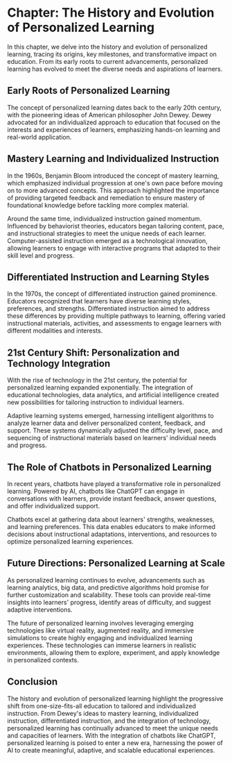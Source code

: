Chapter: The History and Evolution of Personalized Learning
===========================================================

In this chapter, we delve into the history and evolution of personalized learning, tracing its origins, key milestones, and transformative impact on education. From its early roots to current advancements, personalized learning has evolved to meet the diverse needs and aspirations of learners.

Early Roots of Personalized Learning
------------------------------------

The concept of personalized learning dates back to the early 20th century, with the pioneering ideas of American philosopher John Dewey. Dewey advocated for an individualized approach to education that focused on the interests and experiences of learners, emphasizing hands-on learning and real-world application.

Mastery Learning and Individualized Instruction
-----------------------------------------------

In the 1960s, Benjamin Bloom introduced the concept of mastery learning, which emphasized individual progression at one's own pace before moving on to more advanced concepts. This approach highlighted the importance of providing targeted feedback and remediation to ensure mastery of foundational knowledge before tackling more complex material.

Around the same time, individualized instruction gained momentum. Influenced by behaviorist theories, educators began tailoring content, pace, and instructional strategies to meet the unique needs of each learner. Computer-assisted instruction emerged as a technological innovation, allowing learners to engage with interactive programs that adapted to their skill level and progress.

Differentiated Instruction and Learning Styles
----------------------------------------------

In the 1970s, the concept of differentiated instruction gained prominence. Educators recognized that learners have diverse learning styles, preferences, and strengths. Differentiated instruction aimed to address these differences by providing multiple pathways to learning, offering varied instructional materials, activities, and assessments to engage learners with different modalities and interests.

21st Century Shift: Personalization and Technology Integration
--------------------------------------------------------------

With the rise of technology in the 21st century, the potential for personalized learning expanded exponentially. The integration of educational technologies, data analytics, and artificial intelligence created new possibilities for tailoring instruction to individual learners.

Adaptive learning systems emerged, harnessing intelligent algorithms to analyze learner data and deliver personalized content, feedback, and support. These systems dynamically adjusted the difficulty level, pace, and sequencing of instructional materials based on learners' individual needs and progress.

The Role of Chatbots in Personalized Learning
---------------------------------------------

In recent years, chatbots have played a transformative role in personalized learning. Powered by AI, chatbots like ChatGPT can engage in conversations with learners, provide instant feedback, answer questions, and offer individualized support.

Chatbots excel at gathering data about learners' strengths, weaknesses, and learning preferences. This data enables educators to make informed decisions about instructional adaptations, interventions, and resources to optimize personalized learning experiences.

Future Directions: Personalized Learning at Scale
-------------------------------------------------

As personalized learning continues to evolve, advancements such as learning analytics, big data, and predictive algorithms hold promise for further customization and scalability. These tools can provide real-time insights into learners' progress, identify areas of difficulty, and suggest adaptive interventions.

The future of personalized learning involves leveraging emerging technologies like virtual reality, augmented reality, and immersive simulations to create highly engaging and individualized learning experiences. These technologies can immerse learners in realistic environments, allowing them to explore, experiment, and apply knowledge in personalized contexts.

Conclusion
----------

The history and evolution of personalized learning highlight the progressive shift from one-size-fits-all education to tailored and individualized instruction. From Dewey's ideas to mastery learning, individualized instruction, differentiated instruction, and the integration of technology, personalized learning has continually advanced to meet the unique needs and capacities of learners. With the integration of chatbots like ChatGPT, personalized learning is poised to enter a new era, harnessing the power of AI to create meaningful, adaptive, and scalable educational experiences.
